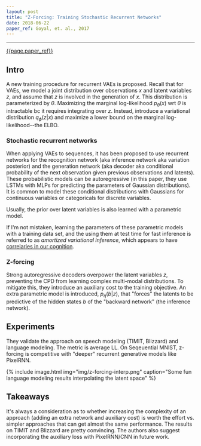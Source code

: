 ```yaml
---
layout: post
title: "Z-Forcing: Training Stochastic Recurrent Networks"
date: 2018-06-22
paper_ref: Goyal, et. al., 2017
---
```


<script type="text/x-mathjax-config">
MathJax.Hub.Config({
  TeX: { equationNumbers: { autoNumber: "AMS" } },
  tex2jax: {inlineMath: [['$','$'], ['\\(','\\)']]}
});
</script>

<script type="text/javascript" async
  src="https://cdn.mathjax.org/mathjax/latest/MathJax.js?config=TeX-MML-AM_CHTML">
</script> 
---

[{{page.paper_ref}}](http://papers.nips.cc/paper/7248-z-forcing-training-stochastic-recurrent-networks)

## Intro

A new training procedure for recurrent VAEs is proposed. Recall that for VAEs, we model a joint distribution over observations $x$ and latent variables $z$, and assume that $z$ is involved in the generation of $x$. This distribution is parameterized by $\theta$. Maximizing the marginal log-likelihood $p_{\theta}(x)$ wrt $\theta$ is intractable bc it requires integrating over $z$. Instead, introduce a variational distribution $q_{\phi}(z|x)$ and maximize a lower bound on the marginal log-likelihood--the ELBO.

### Stochastic recurrent networks

When applying VAEs to sequences, it has been proposed to use recurrent networks for the recognition network (aka inference network aka variation posterior) and the generation network (aka decoder aka conditional probability of the next observation given previous observations and latents). These probabilistic models can be autoregressive (in this paper, they use LSTMs with MLPs for predicting the parameters of Gaussian distributions). It is common to model these conditional distributions with Gaussians for continuous variables or categoricals for discrete variables. 

Usually, the prior over latent variables is also learned with a parametric model. 

If I'm not mistaken, learning the parameters of these parametric models with a training data set, and the using them at test time for fast inference is referred to as *amortized variational inference*, which appears to have [correlaries in our cognition](http://gershmanlab.webfactional.com/pubs/GershmanGoodman14.pdf). 

### Z-forcing 

Strong autoregressive decoders overpower the latent variables $z$, preventing the CPD from learning complex multi-modal distributions. To mitigate this, they introduce an auxiliary cost to the training objective. An extra parametric model is introduced, $p_{\eta}(b | z)$, that "forces" the latents to be predictive of the hidden states $b$ of the "backward network" (the inference network).

## Experiments

They validate the approach on speech modeling (TIMIT, Blizzard) and language modeling. The metric is average LL. On Seqeuential MNIST, z-forcing is competitive with "deeper" recurrent generative models like PixelRNN. 

{%
    include image.html
    img="img/z-forcing-interp.png"
    caption="Some fun language modeling results interpolating the latent space"
%}

## Takeaways

It's always a consideration as to whether increasing the complexity of an approach (adding an extra network and auxiliary cost) is worth the effort vs. simpler approaches that can get almost the same performance. The results on TIMIT and Blizzard are pretty convincing. The authors also suggest incorporating the auxiliary loss with PixelRNN/CNN in future work.

